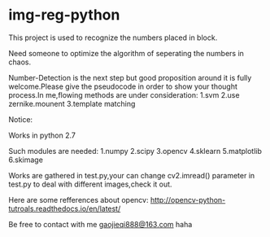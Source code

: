 # img-reg-python

This project is used to recognize the numbers placed in block.

Need someone to optimize the algorithm of seperating the numbers in chaos.

Number-Detection is the next step but good proposition around it is fully welcome.Please give the pseudocode in 
order to show your thought process.In me,flowing methods are under consideration:
1.svm
2.use zernike.mounent
3.template matching


Notice:

Works in python 2.7

Such modules are needed:
1.numpy
2.scipy
3.opencv
4.sklearn
5.matplotlib
6.skimage

Works are gathered in test.py,your can change cv2.imread() parameter in test.py to deal with different images,check it out.

Here are some refferences about opencv:
http://opencv-python-tutroals.readthedocs.io/en/latest/

Be free to contact with me gaojieqi888@163.com haha


